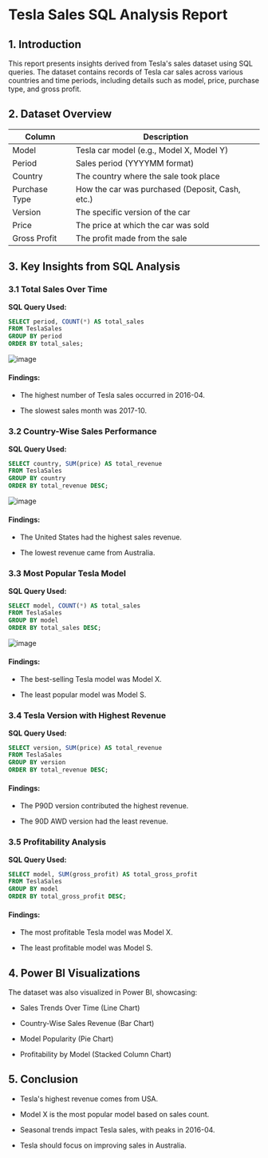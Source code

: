 # Tesla Sales SQL Analysis Report

## 1. Introduction

This report presents insights derived from Tesla's sales dataset using SQL queries. The dataset contains records of Tesla car sales across various countries and time periods, including details such as model, price, purchase type, and gross profit.

## 2. Dataset Overview

| Column        | Description                                |
|---------------|--------------------------------------------|
| Model         | Tesla car model (e.g., Model X, Model Y)   |
| Period        | Sales period (YYYYMM format)               |
| Country       | The country where the sale took place      |
| Purchase Type | How the car was purchased (Deposit, Cash, etc.) |
| Version       | The specific version of the car            |
| Price         | The price at which the car was sold        |
| Gross Profit  | The profit made from the sale              |

## 3. Key Insights from SQL Analysis

### 3.1 Total Sales Over Time

**SQL Query Used:**

```sql
SELECT period, COUNT(*) AS total_sales
FROM TeslaSales
GROUP BY period
ORDER BY total_sales;
```

![image](https://github.com/user-attachments/assets/f485c1da-4f1e-495f-bb7f-0a1fc0c6fd5b)


#### Findings:

* The highest number of Tesla sales occurred in 2016-04.

* The slowest sales month was 2017-10.


### 3.2 Country-Wise Sales Performance

**SQL Query Used:**

```sql
SELECT country, SUM(price) AS total_revenue
FROM TeslaSales
GROUP BY country
ORDER BY total_revenue DESC;
```

![image](https://github.com/user-attachments/assets/13647ba3-1b4f-423b-9766-0243dcd5f57a)


#### Findings:

* The United States had the highest sales revenue.

* The lowest revenue came from Australia.


### 3.3 Most Popular Tesla Model

**SQL Query Used:**

```sql
SELECT model, COUNT(*) AS total_sales
FROM TeslaSales
GROUP BY model
ORDER BY total_sales DESC;
```

![image](https://github.com/user-attachments/assets/4a7a3f24-b681-458f-9eb9-d5545e81bd05)


#### Findings:

* The best-selling Tesla model was Model X.

* The least popular model was Model S.


### 3.4 Tesla Version with Highest Revenue

**SQL Query Used:**

```sql
SELECT version, SUM(price) AS total_revenue
FROM TeslaSales
GROUP BY version
ORDER BY total_revenue DESC;
```

#### Findings:

* The P90D version contributed the highest revenue.

* The 90D AWD version had the least revenue.


### 3.5 Profitability Analysis

**SQL Query Used:**

```sql
SELECT model, SUM(gross_profit) AS total_gross_profit
FROM TeslaSales
GROUP BY model
ORDER BY total_gross_profit DESC;
```

#### Findings:

* The most profitable Tesla model was Model X.

* The least profitable model was Model S.


## 4. Power BI Visualizations

The dataset was also visualized in Power BI, showcasing:

* Sales Trends Over Time (Line Chart)

* Country-Wise Sales Revenue (Bar Chart)

* Model Popularity (Pie Chart)

* Profitability by Model (Stacked Column Chart)





## 5. Conclusion

* Tesla's highest revenue comes from USA.

* Model X is the most popular model based on sales count.

* Seasonal trends impact Tesla sales, with peaks in 2016-04.

* Tesla should focus on improving sales in Australia.

